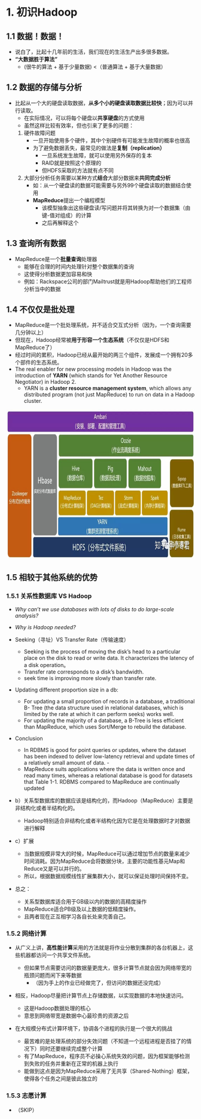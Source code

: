 # 1. 初识Hadoop

## 1.1 数据！数据！
 - 说白了，比起十几年前的生活，我们现在的生活生产出多很多数据。
 - **“大数据胜于算法”**
   - (很牛的算法 + 基于少量数据) <（普通算法 + 基于大量数据）

## 1.2 数据的存储与分析

 - 比起从一个大的硬盘读取数据，**从多个小的硬盘读取数据比较快**；因为可以并行读取。
   - 在实际情况，可以将每个硬盘以**共享硬盘**的方式使用
   - 虽然这样比较有效率，但也引来了更多的问题：
    1. 硬件故障问题
       - 一旦开始使用多个硬件，其中个别硬件有可能发生故障的概率也很高
       - 为了避免数据丢失，最常见的做法是**复制（replication）**
         - 一旦系统发生故障，就可以使用另外保存的复本
         - RAID就是按照这个原理的
         - 但HDFS采取的方法就有点不同
    2. 大部分分析任务需要以某种方式**结合**大部分数据来**共同完成分析**
       - 如：从一个硬盘读的数据可能需要与另外99个硬盘读取的数据结合使用
       - **MapReduce**提出一个编程模型
         - 该模型抽象出这些硬盘读/写问题并将其转换为对一个数据集（由键-值对组成）的计算
         - 之后再解释这个

## 1.3 查询所有数据

 - MapReduce是一个**批量查询**处理器
   - 能够在合理的时间内处理针对整个数据集的查询
   - 这使得分析数据更加容易和快
   - 例如：Rackspace公司的部门Mailtrust就是用Hadoop帮助他们的工程师分析当中的数据

## 1.4 不仅仅是批处理

 - MapReduce是一个批处理系统，并不适合交互式分析（因为，一个查询需要几分钟以上）
 - 但现在，Hadoop经常被**用于形容一个生态系统**（不仅仅是HDFS和MapReduce了）
 - 经过时间的累积，Hadoop已经从最开始的两三个组件，发展成一个拥有20多个部件的生态系统。
 - The real enabler for new processing models in Hadoop was the introduction of **YARN** (which stands for Yet Another Resource Negotiator) in Hadoop 2. 
   - YARN is a **cluster resource management system**, which allows any distributed program (not just MapReduce) to run on data in a Hadoop cluster.
<img src="./img/Hadoop生态.jpeg" height="400px"/>

## 1.5 相较于其他系统的优势

 
### 1.5.1 关系性数据库 VS Hadoop
 - *Why can’t we use databases with lots of disks to do large-scale analysis?* 
 - *Why is Hadoop needed?*

 - Seeking（寻址）VS Transfer Rate（传输速度）
   - Seeking is the process of moving the disk’s head to a particular place on the disk to read or write data. It characterizes the latency of a disk operation。
   - Transfer rate corresponds to a disk’s bandwidth.
   - seek time is improving more slowly than transfer rate. 

 - Updating different proportion size in a db:
   - For updating a small proportion of records in a database, a traditional B- Tree (the data structure used in relational databases, which is limited by the rate at which it can perform seeks) works well. 
   - For updating the majority of a database, a B-Tree is less efficient than MapReduce, which uses Sort/Merge to rebuild the database.
 - Conclusion
   - In RDBMS is good for point queries or updates, where the dataset has been indexed to deliver low-latency retrieval and update times of a relatively small amount of data. -
   - MapReduce suits applications where the data is written once and read many times, whereas a relational database is good for datasets that Table 1-1. RDBMS compared to MapReduce are continually updated

 - b）关系型数据库的数据应该是结构化的，而Hadoop（MapReduce）主要是非结构化或者半结构化的。
   - Hadoop特别适合非结构化或者半结构化因为它是在处理数据时才对数据进行解释

 - c）扩展
   - 当数据规模非常大的时候，MapReduce可以通过增加节点的数量来减少时间消耗。因为MapReduce会将数据分块，主要的功能性基元Map和Reduce又是可以并行的。
   - 所以，根据数据规模线性扩展集群大小，就可以保证处理时间保持不变。

 - 总之：
   - 关系型数据库适合用于GB级以内的数据的高精度操作
   - MapReduce适合PB级及以上数据的低精度操作。
   - 且两者现在正互相学习各自长处来完善自己。
  

### 1.5.2 网络计算

 - 从广义上讲，**高性能计算**采用的方法就是将作业分散到集群的各台机器上，这些机器都访问一个共享文件系统。
   - 但如果节点需要访问的数据量更庞大，很多计算节点就会因为网络带宽的瓶颈问题而闲下来等数据
     - （因为手上的作业已经做完了，但访问的数据还没完成）
 - 相反，Hadoop尽量把计算节点上存储数据，以实现数据的本地快速访问。
   - 这是Hadoop数据处理的核心
   - 意思到网络带宽是数据中心最珍贵的资源之后

 - 在大规模分布式计算环境下，协调各个进程的执行是一个很大的挑战
   - 最苦难的是处理系统的部分失效问题（不知道一个远程进程是否挂了的情况下）同时还要继续完成整个计算
   - 有了MapReduce，程序员不必操心系统失效的问题，因为框架能够检测到失败的任务并重新在正常的机器上执行
   - 能做到这点是因为MapReduce采用了无共享（Shared-Nothing）框架，使得各个任务之间是彼此独立的

### 1.5.3 志愿计算

 - （SKIP）






